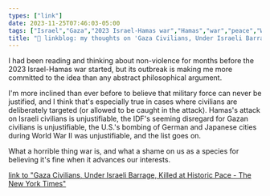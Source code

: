 ```yaml
---
types: ["link"]
date: 2023-11-25T07:46:03-05:00
tags: ["Israel","Gaza","2023 Israel-Hamas war","Hamas","war","peace","World War II","non-violence","civilian deaths"]
title: "🔗 linkblog: my thoughts on 'Gaza Civilians, Under Israeli Barrage, Killed at Historic Pace - The New York Times'"
---
```

I had been reading and thinking about non-violence for months before the 2023 Israel-Hamas war started, but its outbreak is making me more committed to the idea than any abstract philosophical argument. 

I'm more inclined than ever before to believe that military force can never be justified, and I think that's especially true in cases where civilians are deliberately targeted (or allowed to be caught in the attack). Hamas's attack on Israeli civilians is unjustifiable, the IDF's seeming disregard for Gazan civilians is unjustifiable, the U.S.'s bombing of German and Japanese cities during World War II was unjustifiable, and the list goes on.

What a horrible thing war is, and what a shame on us as a species for believing it's fine when it advances our interests.

[link to "Gaza Civilians, Under Israeli Barrage, Killed at Historic Pace - The New York Times"](https://www.nytimes.com/2023/11/25/world/middleeast/israel-gaza-death-toll.html)
